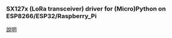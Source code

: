 ### SX127x (LoRa transceiver) driver for (Micro)Python on ESP8266/ESP32/Raspberry_Pi
[說明](https://wei1234c.blogspot.tw/2017/08/sx127x-lora-transceiver-driver-for.html)

